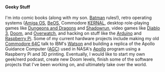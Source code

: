 #### Geeky Stuff

I'm into comic books (along with my son. [Batman](http://www.dccomics.com/characters/batman) rules!), retro operating systems ([Amiga OS](https://en.wikipedia.org/wiki/AmigaOS), [BeOS](https://en.wikipedia.org/wiki/BeOS), Commodore [KERNAL](https://en.wikipedia.org/wiki/KERNAL), desktop role-playing games like [Dungeons and Dragons](http://dnd.wizards.com/) and [Shadowrun](http://www.shadowrun.com), video games like [Diablo 3](us.battle.net/d3), [Doom](http://doom.com/en-us/), and [Overwatch](https://playoverwatch.com), and hacking on stuff like the [Arduino](http://www.arduino.cc/) and [Raspberry Pi](http://www.raspberrypi.org/). Some of my current hardware projects include making my old [Commodore 64C](http://www.mos6502.com/my-commodore-collection/commodore-64-series/commodore-64c/) talk to IBM's [Watson](http://www.ibm.com/smarterplanet/us/en/ibmwatson/what-is-watson.html)  and building a replica of the Apollo Guidance Computer ([AGC](https://en.wikipedia.org/wiki/Apollo_Guidance_Computer)) used in NASA's [Apollo](https://en.wikipedia.org/wiki/Apollo_program) program using a Raspberry Pi and 3D printing. Eventually, I would like to start my own geek/nerd podcast, create new Doom levels, finish some of the software projects that I've been working on, and ultimately take over the world.


